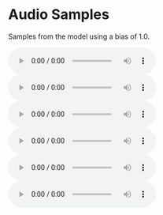 # Audio Samples
<p>Samples from the model using a bias of 1.0.</p>
        <div class='playlist'>
            <div class='labeled-audio'><audio preload='metadata' controls><source src='samples/mp3/blizzard_biased/sample-0.mp3' type='audio/mpeg'></audio></div>
            <div class='labeled-audio'><audio preload='metadata' controls><source src='samples/mp3/blizzard_biased/sample-1.mp3' type='audio/mpeg'></audio></div>
            <div class='labeled-audio'><audio preload='metadata' controls><source src='samples/mp3/blizzard_biased/sample-2.mp3' type='audio/mpeg'></audio></div>
            <div class='labeled-audio'><audio preload='metadata' controls><source src='samples/mp3/blizzard_biased/sample-3.mp3' type='audio/mpeg'></audio></div>
            <div class='labeled-audio'><audio preload='metadata' controls><source src='samples/mp3/blizzard_biased/sample-4.mp3' type='audio/mpeg'></audio></div>
            <div class='labeled-audio'><audio preload='metadata' controls><source src='samples/mp3/blizzard_biased/sample-5.mp3' type='audio/mpeg'></audio></div>
        </div>
